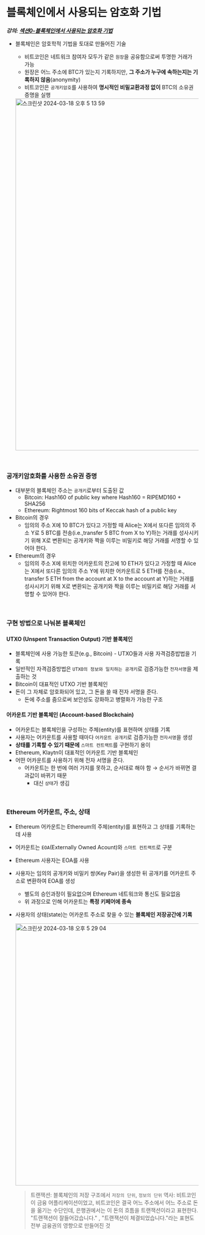 # 블록체인에서 사용되는 암호화 기법

**_강의: [섹션0-블록체인에서 사용되는 암호화 기법](https://www.inflearn.com/course/lecture?courseSlug=klaytn-%EC%8A%A4%EB%A7%88%ED%8A%B8%EA%B3%84%EC%95%BD%EA%B3%BC-%ED%83%88%EC%A4%91%EC%95%99%EC%95%B1&unitId=30498&tab=curriculum)_**

- 블록체인은 암호학적 기법을 토대로 만들어진 기술

  - 비트코인은 네트워크 참여자 모두가 같은 `원장`을 공유함으로써 투명한 거래가 가능
  - 원장은 어느 주소에 BTC가 있는지 기록하지만, **그 주소가 누구에 속하는지는 기록하지 않음**(anonymity)
  - 비트코인은 `공개키암호`를 사용하여 **명시적인 비밀교환과정 없이** BTC의 소유권 증명을 실행
    <br>

  <img width="921" alt="스크린샷 2024-03-18 오후 5 13 59" src="https://github.com/lbo728/BlockChainStudy/assets/72309817/018cab3c-c67c-4aa1-be60-df02c0599c41">

<br>

### 공개키암호화를 사용한 소유권 증명

- 대부분의 블록체인 주소는 `공개키`로부터 도출된 값
  - Bitcoin: Hash160 of public key where Hash160 = RIPEMD160 + SHA256
  - Ethereum: Rightmost 160 bits of Keccak hash of a public key
- Bitcoin의 경우
  - 임의의 주소 X에 10 BTC가 있다고 가정할 때 Alice는 X에서 또다른 임의의 주소 Y로 5 BTC를 전송(i.e.,transfer 5 BTC from X to Y)하는 거래를 성사시키기 위해 X로 변환되는 공개키와 짝을 이루는 비밀키로 해당 거래를 서명할 수 있어야 한다.
- Ethereum의 경우
  - 임의의 주소 X에 위치한 어카운트의 잔고에 10 ETH가 있다고 가정할 때 Alice는 X에서 또다른 임의의 주소 Y에 위치한 어카운트로 5 ETH를 전송(i.e., transfer 5 ETH from the account at X to the account at Y)하는 거래를 성사시키기 위해 X로 변환되는 공개키와 짝을 이루는 비밀키로 해당 거래를 서명할 수 있어야 한다.

<br>

### 구현 방법으로 나눠본 블록체인

#### UTXO (Unspent Transaction Output) 기반 블록체인

- 블록체인에 사용 가능한 토큰(e.g., Bitcoin) - UTXO들과 사용 자격검증밥법을 기록
- 일반적인 자격검증방법은 `UTXO의 정보와 일치하는 공개키`로 검증가능한 `전자서명`을 제출하는 것
- Bitcoin이 대표적인 UTXO 기반 블록체인
- 돈이 그 자체로 암호화되어 있고, 그 돈을 쓸 때 전자 서명을 준다.
  - 돈에 주소를 줌으로써 보안성도 강화하고 병렬화가 가능한 구조

#### 어카운트 기반 블록체인 (Account-based Blockchain)

- 어카운트는 블록체인을 구성하는 주체(entity)를 표현하며 상태를 기록
- 사용자는 어카운트를 사용할 때마다 `어카운트 공개키`로 검증가능한 `전자서명`을 생성
- **상태를 기록할 수 있기 때문에** `스마트 컨트랙트`를 구현하기 용이
- Ethereum, Klaytn이 대표적인 어카운트 기반 블록체인
- 어떤 어카운트를 사용하기 위해 전자 서명을 준다.
  - 어카운트는 한 번에 여러 가지를 못하고, 순서대로 해야 함 → 순서가 바뀌면 결과값이 바뀌기 때문
    - 대신 `상태`가 생김

<br>

### Ethereum 어카운트, 주소, 상태

- Ethereum 어카운트는 Ethereum의 주체(entity)를 표현하고 그 상태를 기록하는데 사용
- 어카운트는 `EOA`(Externally Owned Acount)와 `스마트 컨트랙트`로 구분
- Ethereum 사용자는 EOA를 사용
- 사용자는 임의의 공개키와 비밀키 쌍(Key Pair)을 생성한 뒤 공개키를 어카운트 주소로 변환하여 EOA를 생성
  - 별도의 승인과정이 필요없으며 Ethereum 네트워크와 통신도 필요없음
  - 위 과정으로 인해 어카운트는 **특정 키페어에 종속**
- 사용자의 상태(state)는 어카운트 주소로 찾을 수 있는 **블록체인 저장공간에 기록**
  <br>

  <img width="686" alt="스크린샷 2024-03-18 오후 5 29 04" src="https://github.com/lbo728/BlockChainStudy/assets/72309817/98fc85ae-4940-4fe5-a2c4-4fa9346e7860">

  > 트랜잭션: 블록체인의 저장 구조에서 `저장의 단위`, `정보의 단위`
  > 역사: 비트코인이 금융 어플리케이션이었고, 비트코인은 결국 어느 주소에서 어느 주소로 돈을 옮기는 수단인데, 은행권에서는 이 돈의 흐틈을 트랜잭션이라고 표현한다. "트랜잭션이 잘들어갔습니다." , "트랜잭션이 체결되었습니다."라는 표현도 전부 금융권의 영향으로 만들어진 것

